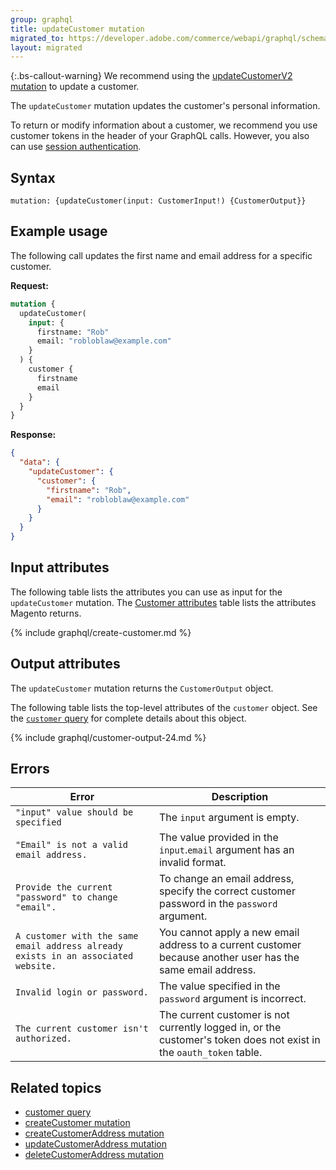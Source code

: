```yaml
---
group: graphql
title: updateCustomer mutation
migrated_to: https://developer.adobe.com/commerce/webapi/graphql/schema/customer/mutations/update/
layout: migrated
---
```


{:.bs-callout-warning}
We recommend using the [updateCustomerV2 mutation]({{page.baseurl}}/graphql/mutations/update-customer-v2.html) to update a customer.

The `updateCustomer` mutation updates the customer's personal information.

To return or modify information about a customer, we recommend you use customer tokens in the header of your GraphQL calls. However, you also can use [session authentication](https://developer.adobe.com/commerce/webapi/get-started/authentication/gs-authentication-session).

## Syntax

`mutation: {updateCustomer(input: CustomerInput!) {CustomerOutput}}`

## Example usage

The following call updates the first name and email address for a specific customer.

**Request:**

```graphql
mutation {
  updateCustomer(
    input: {
      firstname: "Rob"
      email: "robloblaw@example.com"
    }
  ) {
    customer {
      firstname
      email
    }
  }
}
```

**Response:**

```json
{
  "data": {
    "updateCustomer": {
      "customer": {
        "firstname": "Rob",
        "email": "robloblaw@example.com"
      }
    }
  }
}
```

## Input attributes

The following table lists the attributes you can use as input for the `updateCustomer` mutation. The [Customer attributes]({{page.baseurl}}/graphql/queries/customer.html#customerAttributes) table lists the attributes Magento returns.

{% include graphql/create-customer.md %}

## Output attributes

The `updateCustomer` mutation returns the `CustomerOutput` object.

The following table lists the top-level attributes of the `customer` object. See the [`customer` query]({{page.baseurl}}/graphql/queries/customer.html) for complete details about this object.

{% include graphql/customer-output-24.md %}

## Errors

Error | Description
--- | ---
`"input" value should be specified` | The `input` argument is empty.
`"Email" is not a valid email address.` | The value provided in the `input`.`email` argument has an invalid format.
`Provide the current "password" to change "email".` | To change an email address, specify the correct customer password in the `password` argument.
`A customer with the same email address already exists in an associated website.` | You cannot apply a new email address to a current customer because another user has the same email address.
`Invalid login or password.` | The value specified in the `password` argument is incorrect.
`The current customer isn't authorized.` | The current customer is not currently logged in, or the customer's token does not exist in the `oauth_token` table.

## Related topics

*  [customer query]({{page.baseurl}}/graphql/queries/customer.html)
*  [createCustomer mutation]({{page.baseurl}}/graphql/mutations/create-customer.html)
*  [createCustomerAddress mutation]({{page.baseurl}}/graphql/mutations/create-customer-address.html)
*  [updateCustomerAddress mutation]({{page.baseurl}}/graphql/mutations/update-customer-address.html)
*  [deleteCustomerAddress mutation]({{page.baseurl}}/graphql/mutations/delete-customer-address.html)
